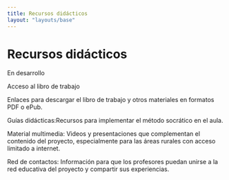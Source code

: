 ```yaml
---
title: Recursos didácticos
layout: "layouts/base"
---
```


# Recursos didácticos

En desarrollo

Acceso al libro de trabajo

Enlaces para descargar el libro de trabajo y otros materiales en formatos PDF o ePub.

Guías didácticas:Recursos para implementar el método socrático en el aula.

Material multimedia: Videos y presentaciones que complementan el contenido del proyecto, especialmente para las áreas rurales con acceso limitado a internet.

Red de contactos: Información para que los profesores puedan unirse a la red educativa del proyecto y compartir sus experiencias.